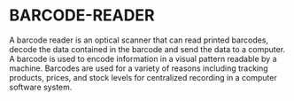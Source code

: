 # BARCODE-READER

A barcode reader is an optical scanner that can read printed barcodes, decode the data contained in the barcode and send the data to a computer. A barcode is used to encode information in a visual pattern readable by a machine. Barcodes are used for a variety of reasons including tracking products, prices, and stock levels for centralized recording in a computer software system. 

